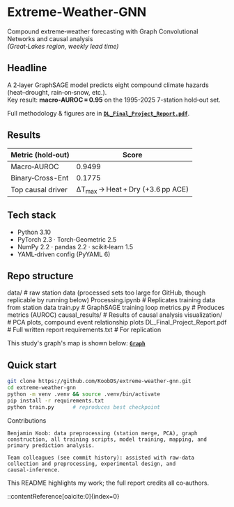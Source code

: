 # Extreme‑Weather‑GNN
Compound extreme‑weather forecasting with Graph Convolutional Networks and causal analysis  
*(Great‑Lakes region, weekly lead time)*  

## Headline
A 2‑layer GraphSAGE model predicts eight compound climate hazards (heat–drought, rain‑on‑snow, etc.).  
Key result: **macro‑AUROC = 0.95** on the 1995-2025 7-station hold‑out set.

Full methodology & figures are in **[`DL_Final_Project_Report.pdf`](./DL_Final_Project_Report.pdf)**.

## Results
| Metric (hold‑out) | Score |
|-------------------|-------|
| Macro‑AUROC       | 0.9499 |
| Binary‑Cross-Ent  | 0.1775 |
| Top causal driver | ΔT<sub>max</sub> → Heat + Dry (+3.6 pp ACE) |

## Tech stack
- Python 3.10
- PyTorch 2.3 · Torch‑Geometric 2.5
- NumPy 2.2 · pandas 2.2 · scikit‑learn 1.5
- YAML‑driven config (PyYAML 6)

## Repo structure

data/ # raw station data (processed sets too large for GitHub, though replicable by running below)
Processing.ipynb # Replicates training data from station data
train.py # GraphSAGE training loop
metrics.py # Produces metrics (AUROC)
causal_results/ # Results of causal analysis
visualization/ # PCA plots, compound event relationship plots
DL_Final_Project_Report.pdf # Full written report
requirements.txt # For replication

This study's graph's map is shown below: **[`Graph`](./Graph.png)**

## Quick start
```bash
git clone https://github.com/KoobDS/extreme-weather-gnn.git
cd extreme-weather-gnn
python -m venv .venv && source .venv/bin/activate
pip install -r requirements.txt
python train.py      # reproduces best checkpoint
```

Contributions

    Benjamin Koob: data preprocessing (station merge, PCA), graph construction, all training scripts, model training, mapping, and primary prediction analysis.

    Team colleagues (see commit history): assisted with raw‑data collection and preprocessing, experimental design, and causal‑inference.

This README highlights my work; the full report credits all co‑authors.

::contentReference[oaicite:0]{index=0}

